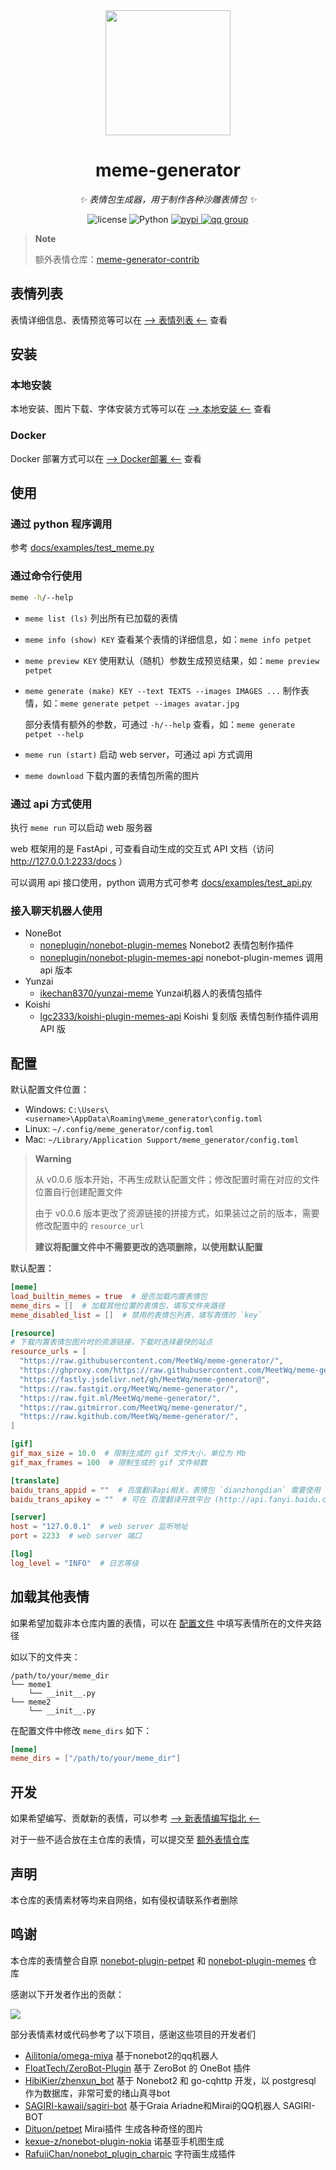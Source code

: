 <div align="center">

<img src="https://s2.loli.net/2023/03/26/4URd1BKj3ToycLl.png" width=200 />

# meme-generator

_✨ 表情包生成器，用于制作各种沙雕表情包 ✨_

<p align="center">
  <img src="https://img.shields.io/github/license/MeetWq/meme-generator" alt="license">
  <img src="https://img.shields.io/badge/python-3.8+-blue.svg" alt="Python">
  <a href="https://pypi.org/project/meme-generator">
    <img src="https://badgen.net/pypi/v/meme-generator" alt="pypi">
  </a>
  <a href="https://jq.qq.com/?_wv=1027&k=wDVNrMdr">
    <img src="https://img.shields.io/badge/QQ%E7%BE%A4-682145034-orange" alt="qq group">
  </a>
</p>

</div>

> **Note**
>
> 额外表情仓库：[meme-generator-contrib](https://github.com/MeetWq/meme-generator-contrib)

## 表情列表

表情详细信息、表情预览等可以在 [--> 表情列表 <--](docs/memes.md) 查看

## 安装

### 本地安装

本地安装、图片下载、字体安装方式等可以在 [--> 本地安装 <--](docs/install.md) 查看

### Docker

Docker 部署方式可以在 [--> Docker部署 <--](docs/docker.md) 查看

## 使用

### 通过 python 程序调用

参考 [docs/examples/test_meme.py](https://github.com/MeetWq/meme-generator/tree/main/docs/examples/test_meme.py)

### 通过命令行使用

```bash
meme -h/--help
```

- `meme list (ls)` 列出所有已加载的表情
- `meme info (show) KEY` 查看某个表情的详细信息，如：`meme info petpet`
- `meme preview KEY` 使用默认（随机）参数生成预览结果，如：`meme preview petpet`
- `meme generate (make) KEY --text TEXTS --images IMAGES ...` 制作表情，如：`meme generate petpet --images avatar.jpg`

  部分表情有额外的参数，可通过 `-h/--help` 查看，如：`meme generate petpet --help`

- `meme run (start)` 启动 web server，可通过 api 方式调用
- `meme download` 下载内置的表情包所需的图片

### 通过 api 方式使用

执行 `meme run` 可以启动 web 服务器

web 框架用的是 FastApi , 可查看自动生成的交互式 API 文档（访问 http://127.0.0.1:2233/docs ）

可以调用 api 接口使用，python 调用方式可参考 [docs/examples/test_api.py](https://github.com/MeetWq/meme-generator/tree/main/docs/examples/test_api.py)

### 接入聊天机器人使用

- NoneBot
  - [noneplugin/nonebot-plugin-memes](https://github.com/noneplugin/nonebot-plugin-memes) Nonebot2 表情包制作插件
  - [noneplugin/nonebot-plugin-memes-api](https://github.com/noneplugin/nonebot-plugin-memes-api) nonebot-plugin-memes 调用 api 版本
- Yunzai
  - [ikechan8370/yunzai-meme](https://github.com/ikechan8370/yunzai-meme) Yunzai机器人的表情包插件
- Koishi
  - [lgc2333/koishi-plugin-memes-api](https://github.com/lgc2333/koishi-plugin-memes-api) Koishi 复刻版 表情包制作插件调用 API 版

## 配置

默认配置文件位置：

- Windows: `C:\Users\<username>\AppData\Roaming\meme_generator\config.toml`
- Linux: `~/.config/meme_generator/config.toml`
- Mac: `~/Library/Application Support/meme_generator/config.toml`

> **Warning**
>
> 从 v0.0.6 版本开始，不再生成默认配置文件；修改配置时需在对应的文件位置自行创建配置文件
>
> 由于 v0.0.6 版本更改了资源链接的拼接方式，如果装过之前的版本，需要修改配置中的 `resource_url`
>
> **建议将配置文件中不需要更改的选项删除，以使用默认配置**

默认配置：

```toml
[meme]
load_builtin_memes = true  # 是否加载内置表情包
meme_dirs = []  # 加载其他位置的表情包，填写文件夹路径
meme_disabled_list = []  # 禁用的表情包列表，填写表情的 `key`

[resource]
# 下载内置表情包图片时的资源链接，下载时选择最快的站点
resource_urls = [
  "https://raw.githubusercontent.com/MeetWq/meme-generator/",
  "https://ghproxy.com/https://raw.githubusercontent.com/MeetWq/meme-generator/",
  "https://fastly.jsdelivr.net/gh/MeetWq/meme-generator@",
  "https://raw.fastgit.org/MeetWq/meme-generator/",
  "https://raw.fgit.ml/MeetWq/meme-generator/",
  "https://raw.gitmirror.com/MeetWq/meme-generator/",
  "https://raw.kgithub.com/MeetWq/meme-generator/",
]

[gif]
gif_max_size = 10.0  # 限制生成的 gif 文件大小，单位为 Mb
gif_max_frames = 100  # 限制生成的 gif 文件帧数

[translate]
baidu_trans_appid = ""  # 百度翻译api相关，表情包 `dianzhongdian` 需要使用
baidu_trans_apikey = ""  # 可在 百度翻译开放平台 (http://api.fanyi.baidu.com) 申请

[server]
host = "127.0.0.1"  # web server 监听地址
port = 2233  # web server 端口

[log]
log_level = "INFO"  # 日志等级
```

## 加载其他表情

如果希望加载非本仓库内置的表情，可以在 [配置文件](#配置) 中填写表情所在的文件夹路径

如以下的文件夹：

```
/path/to/your/meme_dir
└── meme1
    └── __init__.py
└── meme2
    └── __init__.py
```

在配置文件中修改 `meme_dirs` 如下：

```toml
[meme]
meme_dirs = ["/path/to/your/meme_dir"]
```

## 开发

如果希望编写、贡献新的表情，可以参考 [--> 新表情编写指北 <--](docs/develop.md)

对于一些不适合放在主仓库的表情，可以提交至 [额外表情仓库](https://github.com/MeetWq/meme-generator-contrib)

## 声明

本仓库的表情素材等均来自网络，如有侵权请联系作者删除

## 鸣谢

本仓库的表情整合自原 [nonebot-plugin-petpet](https://github.com/noneplugin/nonebot-plugin-petpet) 和 [nonebot-plugin-memes](https://github.com/noneplugin/nonebot-plugin-memes) 仓库

感谢以下开发者作出的贡献：

<a href="https://github.com/noneplugin/nonebot-plugin-petpet/graphs/contributors">
  <img src="https://contrib.rocks/image?repo=noneplugin/nonebot-plugin-petpet&max=1000" />
</a>

部分表情素材或代码参考了以下项目，感谢这些项目的开发者们

- [Ailitonia/omega-miya](https://github.com/Ailitonia/omega-miya) 基于nonebot2的qq机器人
- [FloatTech/ZeroBot-Plugin](https://github.com/FloatTech/ZeroBot-Plugin) 基于 ZeroBot 的 OneBot 插件
- [HibiKier/zhenxun_bot](https://github.com/HibiKier/zhenxun_bot) 基于 Nonebot2 和 go-cqhttp 开发，以 postgresql 作为数据库，非常可爱的绪山真寻bot
- [SAGIRI-kawaii/sagiri-bot](https://github.com/SAGIRI-kawaii/sagiri-bot) 基于Graia Ariadne和Mirai的QQ机器人 SAGIRI-BOT
- [Dituon/petpet](https://github.com/Dituon/petpet) Mirai插件 生成各种奇怪的图片
- [kexue-z/nonebot-plugin-nokia](https://github.com/kexue-z/nonebot-plugin-nokia) 诺基亚手机图生成
- [RafuiiChan/nonebot_plugin_charpic](https://github.com/RafuiiChan/nonebot_plugin_charpic) 字符画生成插件
